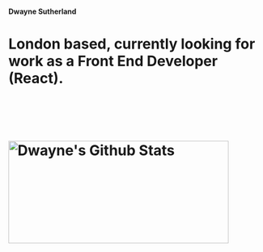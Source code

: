<h4>Dwayne Sutherland<h4/>

<h1>London based, currently looking for work as a Front End Developer (React).<h1/>

<br/>
<br/>

<img align="center" width="435px" height="203px" alt="Dwayne's Github Stats" src="https://github-readme-stats.vercel.app/api/top-langs/?username=Delta-a-Sierra&layout=compact&show_icons=true&count_private=true&theme=tokyonight" />

